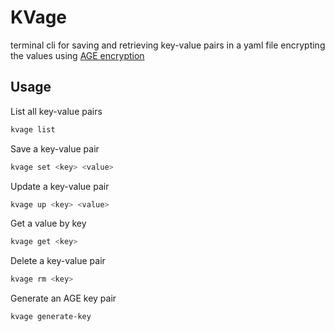 # KVage

 terminal cli for saving and retrieving key-value pairs in a yaml file encrypting the values using [AGE encryption](https://github.com/FiloSottile/age) 


 ## Usage

 List all key-value pairs

 ```bash
 kvage list
 ```

Save a key-value pair

```bash
kvage set <key> <value>
```

Update a key-value pair

```bash
kvage up <key> <value>
```

Get a value by key

```bash
kvage get <key>
```

Delete a key-value pair

```bash
kvage rm <key>
```

Generate an AGE key pair

```bash
kvage generate-key
```
